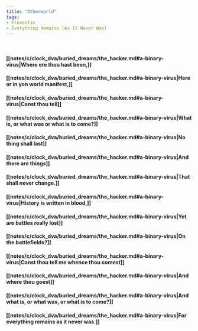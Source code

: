 ```yaml
---
title: "Otherworld"
tags:
- Eluveitie
- Everything Remains [As It Never Was]
---
```

&nbsp;
#### [[notes/c/clock_dva/buried_dreams/the_hacker.md#a-binary-virus|Where ere thou hast been,]]
#### [[notes/c/clock_dva/buried_dreams/the_hacker.md#a-binary-virus|Here or in yon world manifest,]]
#### [[notes/c/clock_dva/buried_dreams/the_hacker.md#a-binary-virus|Canst thou tell]]
#### [[notes/c/clock_dva/buried_dreams/the_hacker.md#a-binary-virus|What is, or what was or what is to come?]]
#### [[notes/c/clock_dva/buried_dreams/the_hacker.md#a-binary-virus|No thing shall last]]
#### [[notes/c/clock_dva/buried_dreams/the_hacker.md#a-binary-virus|And there are things]]
#### [[notes/c/clock_dva/buried_dreams/the_hacker.md#a-binary-virus|That shall never change.]]
#### [[notes/c/clock_dva/buried_dreams/the_hacker.md#a-binary-virus|History is written in blood,]]
#### [[notes/c/clock_dva/buried_dreams/the_hacker.md#a-binary-virus|Yet are battles really lost]]
#### [[notes/c/clock_dva/buried_dreams/the_hacker.md#a-binary-virus|On the battlefields?]]
#### [[notes/c/clock_dva/buried_dreams/the_hacker.md#a-binary-virus|Canst thou tell me whence thou comest]]
#### [[notes/c/clock_dva/buried_dreams/the_hacker.md#a-binary-virus|And where thou goest]]
#### [[notes/c/clock_dva/buried_dreams/the_hacker.md#a-binary-virus|And what is, or what was, or what is to come?]]
#### [[notes/c/clock_dva/buried_dreams/the_hacker.md#a-binary-virus|For everything remains as it never was.]]
